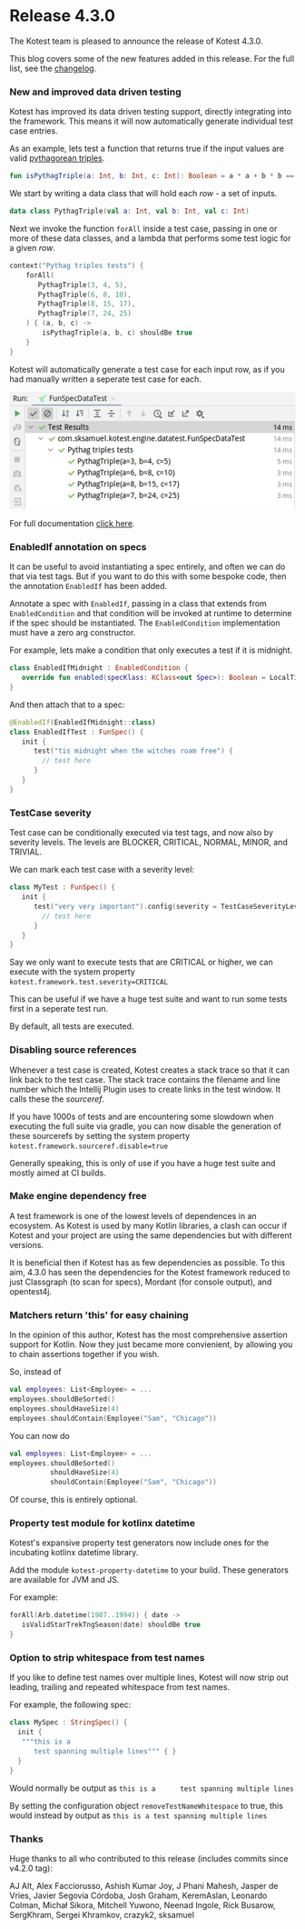 Release 4.3.0
======

The Kotest team is pleased to announce the release of Kotest 4.3.0.

This blog covers some of the new features added in this release.
For the full list, see the [changelog](https://kotest.io/changelog/).



### New and improved data driven testing


Kotest has improved its data driven testing support, directly integrating into the framework.
This means it will now automatically generate individual test case entries.

As an example, lets test a function that returns true if the input values are valid [pythagorean triples](https://en.wikipedia.org/wiki/Pythagorean_triple).

```kotlin
fun isPythagTriple(a: Int, b: Int, c: Int): Boolean = a * a + b * b == c * c
```

We start by writing a data class that will hold each _row_ - a set of inputs.

```kotlin
data class PythagTriple(val a: Int, val b: Int, val c: Int)
```

Next we invoke the function `forAll` inside a test case, passing in one or more of these data classes, and a
lambda that performs some test logic for a given _row_.

```kotlin
context("Pythag triples tests") {
    forAll(
       PythagTriple(3, 4, 5),
       PythagTriple(6, 8, 10),
       PythagTriple(8, 15, 17),
       PythagTriple(7, 24, 25)
    ) { (a, b, c) ->
        isPythagTriple(a, b, c) shouldBe true
    }
}
```

Kotest will automatically generate a test case for each input row, as if you had manually written a seperate test case for each.

![data test example output](images/datatest1.png)


For full documentation [click here](../data_driven_testing.md).




### EnabledIf annotation on specs

It can be useful to avoid instantiating a spec entirely, and often we can do that via test tags. But if you want
to do this with some bespoke code, then the annotation `EnabledIf` has been added.

Annotate a spec with `EnabledIf`, passing in a class that extends from `EnabledCondition` and that condition
will be invoked at runtime to determine if the spec should be instantiated. The `EnabledCondition` implementation
must have a zero arg constructor.

For example, lets make a condition that only executes a test if it is midnight.

```kotlin
class EnabledIfMidnight : EnabledCondition {
   override fun enabled(specKlass: KClass<out Spec>): Boolean = LocalTime.now().hour == 0
}
```

And then attach that to a spec:

```kotlin
@EnabledIf(EnabledIfMidnight::class)
class EnabledIfTest : FunSpec() {
   init {
      test("tis midnight when the witches roam free") {
        // test here
      }
   }
}
```




### TestCase severity

Test case can be conditionally executed via test tags, and now also by severity levels.
The levels are BLOCKER, CRITICAL, NORMAL, MINOR, and TRIVIAL.

We can mark each test case with a severity level:

```kotlin
class MyTest : FunSpec() {
   init {
      test("very very important").config(severity = TestCaseSeverityLevel.CRITICAL) {
        // test here
      }
   }
}
```

Say we only want to execute tests that are CRITICAL or higher, we can execute with the system property `kotest.framework.test.severity=CRITICAL`

This can be useful if we have a huge test suite and want to run some tests first in a seperate test run.

By default, all tests are executed.



### Disabling source references

Whenever a test case is created, Kotest creates a stack trace so that it can link back to the test case.
The stack trace contains the filename and line number which the Intellij Plugin uses to create links in the test window.
It calls these the _sourceref_.

If you have 1000s of tests and are encountering some slowdown when executing the full suite via gradle, you can now disable
the generation of these sourcerefs by setting the system property `kotest.framework.sourceref.disable=true`

Generally speaking, this is only of use if you have a huge test suite and mostly aimed at CI builds.



### Make engine dependency free

A test framework is one of the lowest levels of dependences in an ecosystem. As Kotest is used by many Kotlin libraries, a clash
can occur if Kotest and your project are using the same dependencies but with different versions.

It is beneficial then if Kotest has as few dependencies as possible. To this aim, 4.3.0 has seen the dependencies
for the Kotest framework reduced to just Classgraph (to scan for specs), Mordant (for console output), and opentest4j.





### Matchers return 'this' for easy chaining

In the opinion of this author, Kotest has the most comprehensive assertion support for Kotlin. Now they just became more convienient,
by allowing you to chain assertions together if you wish.

So, instead of
```kotlin
val employees: List<Employee> = ...
employees.shouldBeSorted()
employees.shouldHaveSize(4)
employees.shouldContain(Employee("Sam", "Chicago"))
```

You can now do
```kotlin
val employees: List<Employee> = ...
employees.shouldBeSorted()
          shouldHaveSize(4)
          shouldContain(Employee("Sam", "Chicago"))
```

Of course, this is entirely optional.







### Property test module for kotlinx datetime

Kotest's expansive property test generators now include ones for the incubating kotlinx datetime library.

Add the module `kotest-property-datetime` to your build. These generators are available for JVM and JS.

For example:

```kotlin
forAll(Arb.datetime(1987..1994)) { date ->
   isValidStarTrekTngSeason(date) shouldBe true
}
```






### Option to strip whitespace from test names

If you like to define test names over multiple lines, Kotest will now strip out leading, trailing and repeated whitespace from test names.

For example, the following spec:

```kotlin
class MySpec : StringSpec() {
  init {
   """this is a
      test spanning multiple lines""" { }
  }
}
```

Would normally be output as `this is a      test spanning multiple lines`

By setting the configuration object `removeTestNameWhitespace` to true, this would instead by output as `this is a test spanning multiple lines`





### Thanks

Huge thanks to all who contributed to this release (includes commits since v4.2.0 tag):

AJ Alt, Alex Facciorusso, Ashish Kumar Joy, J Phani Mahesh, Jasper de Vries, Javier Segovia Córdoba,
Josh Graham, KeremAslan, Leonardo Colman, Michał Sikora, Mitchell Yuwono, Neenad Ingole, Rick Busarow,
SergKhram, Sergei Khramkov, crazyk2, sksamuel

